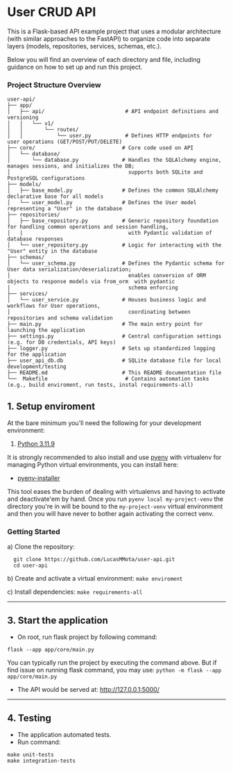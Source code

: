 # User CRUD API

This is a Flask-based API example project that uses a modular architecture 
(with similar approaches to the FastAPI) to organize code into separate layers 
(models, repositories, services, schemas, etc.). 

Below you will find an overview of each directory and file, including guidance on how 
to set up and run this project.

### Project Structure Overview

```
user-api/
├── app/
│   ├── api/                          # API endpoint definitions and versioning
│   │   └── v1/
│   │       └── routes/
│   │           └── user.py           # Defines HTTP endpoints for user operations (GET/POST/PUT/DELETE)
├── core/                            # Core code used on API
│   └── database/
│       └── database.py              # Handles the SQLAlchemy engine, manages sessions, and initializes the DB;
│                                      supports both SQLite and PostgreSQL configurations
├── models/
│   ├── base_model.py                # Defines the common SQLAlchemy declarative base for all models
│   └── user_model.py                # Defines the User model representing a "User" in the database
├── repositories/
│   ├── base_repository.py           # Generic repository foundation for handling common operations and session handling,
│   |                                  with Pydantic validation of database responses
│   └── user_repository.py           # Logic for interacting with the "User" entity in the database
├── schemas/
│   └── user_schema.py               # Defines the Pydantic schema for User data serialization/deserialization;
│                                      enables conversion of ORM objects to response models via from_orm  with pydantic 
|                                      schema enforcing                                    
├── services/
│   └── user_service.py              # Houses business logic and workflows for User operations,
│                                      coordinating between repositories and schema validation
├── main.py                          # The main entry point for launching the application
├── settings.py                      # Central configuration settings (e.g. for DB credentials, API keys)
├── logger.py                        # Sets up standardized logging for the application
├── user_api_db.db                   # SQLite database file for local development/testing
├── README.md                        # This README documentation file
└──  Makefile                         # Contains automation tasks (e.g., build enviroment, run tests, instal requirements-all)
````

## 1. Setup enviroment

At the bare minimum you'll need the following for your development
environment:

1. [Python 3.11.9](http://www.python.org/)


It is strongly recommended to also install and use [pyenv](https://github.com/pyenv/pyenv) with virtualenv for managing 
Python virtual environments, you can install here:

 - [pyenv-installer](https://github.com/pyenv/pyenv-installer)

This tool eases the burden of dealing with virtualenvs and having to activate and deactivate'em by hand. Once you run 
`pyenv local my-project-venv` the directory you're in will be bound to the `my-project-venv` virtual environment and 
then you will have never to bother again activating the correct venv.

### Getting Started

   a) Clone the repository:
  
      git clone https://github.com/LucasMMota/user-api.git
      cd user-api

   b) Create and activate a virtual environment:
      `make enviroment`

   c) Install dependencies:
      `make requirements-all`

--------------------------------------------------------------------------------

## 3. Start the application

   - On root, run flask project by following command:
    
    flask --app app/core/main.py

You can typically run the project by executing the command above. But if find issue on running flask command, you may use: `python -m flask --app app/core/main.py` 
     
   - The API would be served at:
       http://127.0.0.1:5000/

--------------------------------------------------------------------------------

## 4. Testing

   - The application automated tests.
   - Run command:
       
    make unit-tests
    make integration-tests
